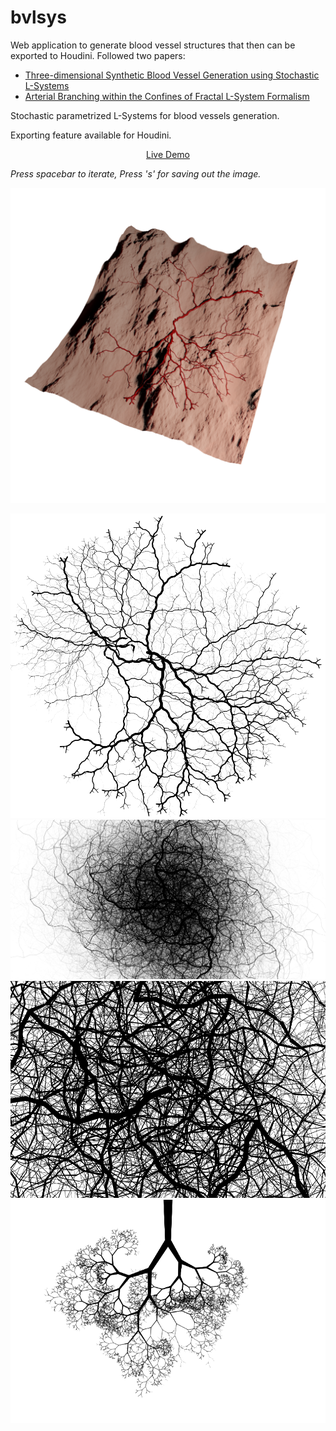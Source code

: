 # bvlsys

Web application to generate blood vessel structures that then can be exported to
Houdini. Followed two papers:

- [Three-dimensional Synthetic Blood Vessel Generation using Stochastic L-Systems](https://www.researchgate.net/publication/255822766_Three-dimensional_synthetic_blood_vessel_generation_using_stochastic_L-systems)
- [Arterial Branching within the Confines of Fractal L-System Formalism](http://matema.ujaen.es/jnavas/archivos_interactivos/web_paco/fractales/fractales3d/artrerias.pdf.pdf)

Stochastic parametrized L-Systems for blood vessels generation.

Exporting feature available for Houdini.

<p align="center">
  <a href="https://eulersson.github.io/bvlsys">Live Demo</a>
</p>

*Press spacebar to iterate, Press 's' for saving out the image.*

![Houdini Export](/img/houdini.png)

<div align="center">
  <picture>
    <source media="(prefers-color-scheme: dark)" srcset="img/net.dark.png" />
    <img alt="Blood Vessel Net" src="img/net.light.png" />
  </picture>
</div>

<div align="center">
  <picture>
    <source media="(prefers-color-scheme: dark)" srcset="img/sun.dark.png" />
    <img alt="Blood Vessel Sun" src="img/sun.light.png" />
  </picture>
</div>

<div align="center">
  <picture>
    <source media="(prefers-color-scheme: dark)" srcset="img/thicket.dark.png" />
    <img alt="Blood Vessel Thicket" src="img/thicket.light.png" />
  </picture>
</div>

<div align="center">
  <picture>
    <source media="(prefers-color-scheme: dark)" srcset="img/tree.dark.png" />
    <img alt="Blood Vessel Tangled" src="img/tree.light.png" />
  </picture>
</div>
